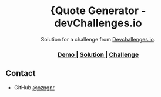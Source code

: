<h1 align="center">{Quote Generator - devChallenges.io</h1>

<div align="center">
   Solution for a challenge from  <a href="http://devchallenges.io" target="_blank">Devchallenges.io</a>.
</div>

<div align="center">
  <h3>
    <a href="https://ozngnr-quote-generator.netlify.app/" target="_blank">
      Demo
    </a>
    <span> | </span>
    <a href="https://devchallenges.io/solutions/xeEsPfyFDidlnZZORibw" target="_blank">
      Solution
    </a>
    <span> | </span>
    <a href="https://devchallenges.io/challenges/8Y3J4ucAMQpSnYTwwWW8" target="_blank">
      Challenge
    </a>
  </h3>
</div>

## Contact

- GitHub [@ozngnr](https://github.com/ozngnr)
